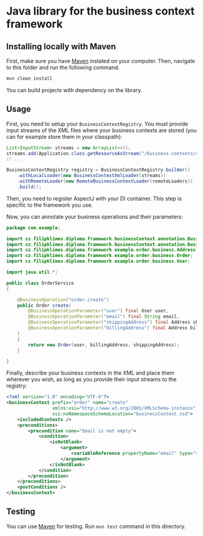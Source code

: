 # Java library for the business context framework

## Installing locally with Maven

First, make sure you have [Maven](https://maven.apache.org/) instaled on your computer.
Then, navigate to this folder and run the following command.

```bash
mvn clean install
```

You can build projects with dependency on the library.

## Usage

First, you need to setup your `BusinessContextRegistry`.
You must provide input streams of the XML files where your business contexts are stored (you can for example store them in your classpath):

```java
List<InputStream> streams = new ArrayList<>();
streams.add(Application.class.getResourceAsStream("/business-contexts/create.xml"));
// ...

BusinessContextRegistry registry = BusinessContextRegistry.builder()
    .withLocalLoader(new BusinessContextXmlLoader(streams))
    .withRemoteLoader(new RemoteBusinessContextLoader(remoteLoaders))
    .build();
```

Then, you need to register AspectJ with your DI container. This step is specific to the framework you use.

Now, you can annotate your business operations and their parameters:

```java
package com.example;

import cz.filipklimes.diploma.framework.businessContext.annotation.BusinessOperation;
import cz.filipklimes.diploma.framework.businessContext.annotation.BusinessOperationParameter;
import cz.filipklimes.diploma.framework.example.order.business.Address;
import cz.filipklimes.diploma.framework.example.order.business.Order;
import cz.filipklimes.diploma.framework.example.order.business.User;

import java.util.*;

public class OrderService
{

    @BusinessOperation("order.create")
    public Order create(
        @BusinessOperationParameter("user") final User user,
        @BusinessOperationParameter("email") final String email,
        @BusinessOperationParameter("shippingAddress") final Address shippingAddress,
        @BusinessOperationParameter("billingAddress") final Address billingAddress
    )
    {
        return new Order(user, billingAddress, shippingAddress);
    }

}

```

Finally, describe your business contexts in the XML and place them wherever you wish, as long as you provide their input streams to the registry:

```xml
<?xml version="1.0" encoding="UTF-8"?>
<businessContext prefix="order" name="create"
                 xmlns:xsi="http://www.w3.org/2001/XMLSchema-instance"
                 xsi:noNamespaceSchemaLocation="businessContext.xsd">
    <includedContexts />
    <preconditions>
        <precondition name="Email is not empty">
            <condition>
                <isNotBlank>
                    <argument>
                        <variableReference propertyName="email" type="string" />
                    </argument>
                </isNotBlank>
            </condition>
        </precondition>
    </preconditions>
    <postConditions />
</businessContext>
```

## Testing

You can use [Maven](https://maven.apache.org/) for testing.
Run `mvn test` command in this directory.

